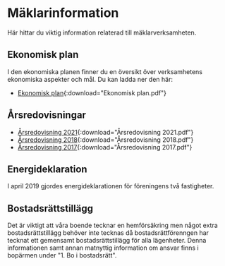 # Mäklarinformation

Här hittar du viktig information relaterad till mäklarverksamheten.

## Ekonomisk plan

I den ekonomiska planen finner du en översikt över verksamhetens ekonomiska aspekter och mål. Du kan ladda ner den här:

- [Ekonomisk plan](filer/ekonomisk_plan.pdf){:download="Ekonomisk plan.pdf"}

## Årsredovisningar

- [Årsredovisning 2021](filer/arsredovisning_2021.pdf){:download="Årsredovisning 2021.pdf"}
- [Årsredovisning 2018](filer/arsredovisning_2018.pdf){:download="Årsredovisning 2018.pdf"}
- [Årsredovisning 2017](filer/arsredovisning_2017.pdf){:download="Årsredovisning 2017.pdf"}

## Energideklaration

I april 2019 gjordes energideklarationen för föreningens två fastigheter.

## Bostadsrättstillägg

Det är viktigt att våra boende tecknar en hemförsäkring men något extra
bostadsrättstillägg behöver inte tecknas då bostadsrättförenngen har tecknat
ett gemensamt bostadsrättstillägg för alla lägenheter. Denna informationen samt
annan matnyttig information om ansvar finns i bopärmen under "1. Bo i
bostadsrätt".
